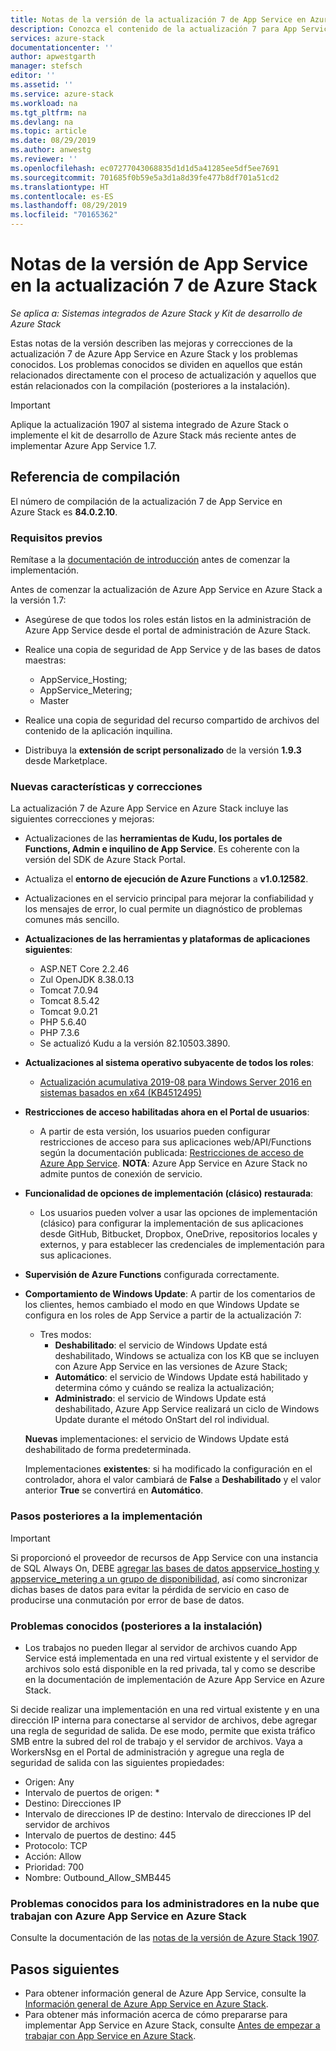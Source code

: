 ```yaml
---
title: Notas de la versión de la actualización 7 de App Service en Azure Stack | Microsoft Docs
description: Conozca el contenido de la actualización 7 para App Service en Azure Stack, los problemas conocidos y la ubicación dónde debe descargarse.
services: azure-stack
documentationcenter: ''
author: apwestgarth
manager: stefsch
editor: ''
ms.assetid: ''
ms.service: azure-stack
ms.workload: na
ms.tgt_pltfrm: na
ms.devlang: na
ms.topic: article
ms.date: 08/29/2019
ms.author: anwestg
ms.reviewer: ''
ms.openlocfilehash: ec07277043068835d1d1d5a41285ee5df5ee7691
ms.sourcegitcommit: 701685f0b59e5a3d1a8d39fe477b8df701a51cd2
ms.translationtype: HT
ms.contentlocale: es-ES
ms.lasthandoff: 08/29/2019
ms.locfileid: "70165362"
---
```

# <a name="app-service-on-azure-stack-update-7-release-notes"></a>Notas de la versión de App Service en la actualización 7 de Azure Stack

*Se aplica a: Sistemas integrados de Azure Stack y Kit de desarrollo de Azure Stack*

Estas notas de la versión describen las mejoras y correcciones de la actualización 7 de Azure App Service en Azure Stack y los problemas conocidos. Los problemas conocidos se dividen en aquellos que están relacionados directamente con el proceso de actualización y aquellos que están relacionados con la compilación (posteriores a la instalación).

> [!IMPORTANT]
> Aplique la actualización 1907 al sistema integrado de Azure Stack o implemente el kit de desarrollo de Azure Stack más reciente antes de implementar Azure App Service 1.7.


## <a name="build-reference"></a>Referencia de compilación

El número de compilación de la actualización 7 de App Service en Azure Stack es **84.0.2.10**.

### <a name="prerequisites"></a>Requisitos previos

Remítase a la [documentación de introducción](azure-stack-app-service-before-you-get-started.md) antes de comenzar la implementación.

Antes de comenzar la actualización de Azure App Service en Azure Stack a la versión 1.7:

- Asegúrese de que todos los roles están listos en la administración de Azure App Service desde el portal de administración de Azure Stack.

- Realice una copia de seguridad de App Service y de las bases de datos maestras:
  - AppService_Hosting;
  - AppService_Metering;
  - Master

- Realice una copia de seguridad del recurso compartido de archivos del contenido de la aplicación inquilina.

- Distribuya la **extensión de script personalizado** de la versión **1.9.3** desde Marketplace.

### <a name="new-features-and-fixes"></a>Nuevas características y correcciones

La actualización 7 de Azure App Service en Azure Stack incluye las siguientes correcciones y mejoras:

- Actualizaciones de las **herramientas de Kudu, los portales de Functions, Admin e inquilino de App Service**. Es coherente con la versión del SDK de Azure Stack Portal.

- Actualiza el **entorno de ejecución de Azure Functions** a **v1.0.12582**.

- Actualizaciones en el servicio principal para mejorar la confiabilidad y los mensajes de error, lo cual permite un diagnóstico de problemas comunes más sencillo.

- **Actualizaciones de las herramientas y plataformas de aplicaciones siguientes**:
  - ASP.NET Core 2.2.46
  - Zul OpenJDK 8.38.0.13
  - Tomcat 7.0.94
  - Tomcat 8.5.42
  - Tomcat 9.0.21
  - PHP 5.6.40
  - PHP 7.3.6
  - Se actualizó Kudu a la versión 82.10503.3890.

- **Actualizaciones al sistema operativo subyacente de todos los roles**:
  - [Actualización acumulativa 2019-08 para Windows Server 2016 en sistemas basados en x64 (KB4512495)](https://support.microsoft.com/help/4512495)

- **Restricciones de acceso habilitadas ahora en el Portal de usuarios**:
  - A partir de esta versión, los usuarios pueden configurar restricciones de acceso para sus aplicaciones web/API/Functions según la documentación publicada: [Restricciones de acceso de Azure App Service](https://docs.microsoft.com/azure/app-service/app-service-ip-restrictions). **NOTA**: Azure App Service en Azure Stack no admite puntos de conexión de servicio.

- **Funcionalidad de opciones de implementación (clásico) restaurada**:
  - Los usuarios pueden volver a usar las opciones de implementación (clásico) para configurar la implementación de sus aplicaciones desde GitHub, Bitbucket, Dropbox, OneDrive, repositorios locales y externos, y para establecer las credenciales de implementación para sus aplicaciones.

- **Supervisión de Azure Functions** configurada correctamente.

- **Comportamiento de Windows Update**: A partir de los comentarios de los clientes, hemos cambiado el modo en que Windows Update se configura en los roles de App Service a partir de la actualización 7:
  - Tres modos:
    - **Deshabilitado**: el servicio de Windows Update está deshabilitado, Windows se actualiza con los KB que se incluyen con Azure App Service en las versiones de Azure Stack;
    - **Automático**: el servicio de Windows Update está habilitado y determina cómo y cuándo se realiza la actualización;
    - **Administrado**: el servicio de Windows Update está deshabilitado, Azure App Service realizará un ciclo de Windows Update durante el método OnStart del rol individual.

  **Nuevas** implementaciones: el servicio de Windows Update está deshabilitado de forma predeterminada.

  Implementaciones **existentes**: si ha modificado la configuración en el controlador, ahora el valor cambiará de **False** a **Deshabilitado** y el valor anterior **True** se convertirá en **Automático**.

### <a name="post-deployment-steps"></a>Pasos posteriores a la implementación

> [!IMPORTANT]
> Si proporcionó el proveedor de recursos de App Service con una instancia de SQL Always On, DEBE [agregar las bases de datos appservice_hosting y appservice_metering a un grupo de disponibilidad](https://docs.microsoft.com/sql/database-engine/availability-groups/windows/availability-group-add-a-database), así como sincronizar dichas bases de datos para evitar la pérdida de servicio en caso de producirse una conmutación por error de base de datos.

### <a name="known-issues-post-installation"></a>Problemas conocidos (posteriores a la instalación)

- Los trabajos no pueden llegar al servidor de archivos cuando App Service está implementada en una red virtual existente y el servidor de archivos solo está disponible en la red privada, tal y como se describe en la documentación de implementación de Azure App Service en Azure Stack.

Si decide realizar una implementación en una red virtual existente y en una dirección IP interna para conectarse al servidor de archivos, debe agregar una regla de seguridad de salida. De ese modo, permite que exista tráfico SMB entre la subred del rol de trabajo y el servidor de archivos. Vaya a WorkersNsg en el Portal de administración y agregue una regla de seguridad de salida con las siguientes propiedades:
 * Origen: Any
 * Intervalo de puertos de origen: *
 * Destino: Direcciones IP
 * Intervalo de direcciones IP de destino: Intervalo de direcciones IP del servidor de archivos
 * Intervalo de puertos de destino: 445
 * Protocolo: TCP
 * Acción: Allow
 * Prioridad: 700
 * Nombre: Outbound_Allow_SMB445

### <a name="known-issues-for-cloud-admins-operating-azure-app-service-on-azure-stack"></a>Problemas conocidos para los administradores en la nube que trabajan con Azure App Service en Azure Stack

Consulte la documentación de las [notas de la versión de Azure Stack 1907](azure-stack-release-notes-1907.md).

## <a name="next-steps"></a>Pasos siguientes

- Para obtener información general de Azure App Service, consulte la [Información general de Azure App Service en Azure Stack](azure-stack-app-service-overview.md).
- Para obtener más información acerca de cómo prepararse para implementar App Service en Azure Stack, consulte [Antes de empezar a trabajar con App Service en Azure Stack](azure-stack-app-service-before-you-get-started.md).
